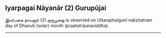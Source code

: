 ## Iyarpagai Nāyanār (2) Gurupūjai
இயர்பகை நாயனார் (2) குருபூஜை is observed on Uttaraphalgunī nakṣhatram day of Dhanuḥ (solar) month (praatah/paraviddha).



---
